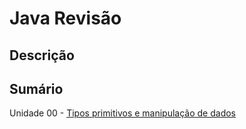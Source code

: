 # Java Revisão

## Descrição

## Sumário

Unidade 00 - [Tipos primitivos e manipulação de dados](https://github.com/emanoelvianna/java-revisao/blob/main/unidade%2000%20-%20Tipos%20primitivos%20e%20manipula%C3%A7%C3%A3o%20de%20dados)
